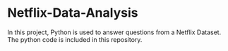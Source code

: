 # Netflix-Data-Analysis
In this project, Python is used to answer questions from a Netflix Dataset. The python code is included in this repository.

